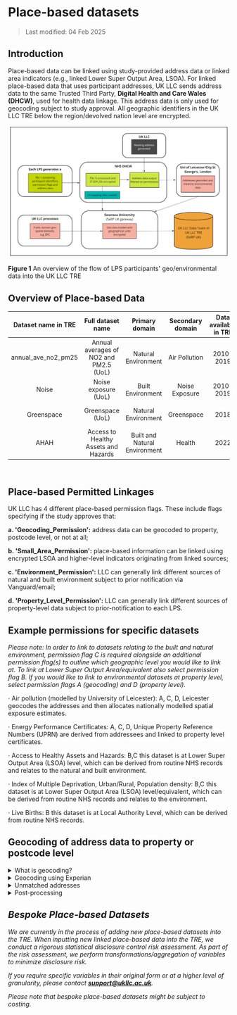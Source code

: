 # Place-based datasets

> Last modified: 04 Feb 2025

## Introduction

Place-based data can be linked using study-provided address data or linked area indicators (e.g., linked Lower Super Output Area, LSOA). For linked place-based data that uses participant addresses, UK LLC sends address data to the same Trusted Third Party, **Digital Health and Care Wales (DHCW)**, used for health data linkage. This address data is only used for geocoding subject to study approval. All geographic identifiers in the UK LLC TRE below the region/devolved nation level are encrypted. 

<img src="../images/geo_basic_data_flow.jpg" width="600"/>

**Figure 1** An overview of the flow of LPS participants' geo/environmental data into the UK LLC TRE

## Overview of Place-based Data

| **Dataset name in TRE** | **Full dataset name** | **Primary domain** | **Secondary domain** | **Data available in TRE** | **Data owner** | **Update frequency** |
|:-----------------------:|:---------------------:|:------------------:|:--------------------:|:-------------------------:|:--------------:|:--------------------:|
| annual_ave_no2_pm25     | Annual averages of NO2 and PM2.5 (UoL)   | Natural Environment             | Air Pollution          | 2010-2019                        | University of Leicester  | Annually            |
| Noise                   | Noise exposure (UoL)   | Built Environment       | Noise Exposure               | 2010-2019                         | University of Leicester  | Annually           |
| Greenspace              | Greenspace (UoL)       | Natural Environment    |   Greenspace                        | 2018                        | University of Leicester  | Annually             |
| AHAH                    | Access to Healthy Assets and Hazards | Built and Natural Environment | Health                  | 2022                        | Consumer Data Research Centre  | Every few years             |

<br>

## Place-based Permitted Linkages

UK LLC has 4 different place-based permission flags. 
These include flags specifying if the study approves that:

**a.  'Geocoding_Permission':** address data can be geocoded to property, postcode level, or not at all; 

**b. 'Small_Area_Permission':** place-based information can be linked using encrypted LSOA and higher-level indicators originating from linked sources;

**c. 'Environment_Permission':** LLC can generally link different sources of natural and built environment subject to prior notification via Vanguard/email; 

**d. 'Property_Level_Permission':** LLC can generally link different sources of property-level data subject to prior-notification to each LPS.  

## Example permissions for specific datasets

*Please note: In order to link to datasets relating to the built and natural environment, permission flag C is required alongside an additional permission flag(s) to outline which geographic level you would like to link at. To link at Lower Super Output Area/equivalent also select permission flag B. If you would like to link to environmental datasets at property level, select permission flags A (geocoding) and D (property level).*

· Air pollution (modelled by University of Leicester): A, C, D, Leicester geocodes the addresses and then allocates nationally modelled spatial exposure estimates.

· Energy Performance Certificates: A, C, D, Unique Property Reference Numbers (UPRN) are derived from addressees and linked to property level certificates.

· Access to Healthy Assets and Hazards: B,C this dataset is at Lower Super Output Area (LSOA) level, which can be derived from routine NHS records and relates to the natural and built environment.

· Index of Multiple Deprivation, Urban/Rural, Population density: B,C this dataset is at Lower Super Output Area (LSOA) level/equivalent, which can be derived from routine NHS records and relates to the environment. 

· Live Births: B this dataset is at Local Authority Level, which can be derived from routine NHS records.

## Geocoding of address data to property or postcode level

<details>
<summary> What is geocoding?</summary>

Geocoding is the assigning of geographical coordinates to a location. The following address data are provided by LPS:

* **Address line 1** (Premise level)
* **Address line 2** (Street name)
* **Address line 3** (Locality name)
* **Address line 4** (Town)
* **Address line 5** (Administrative area)
* **Postcode**  

These data are then matched using a database lookup to **convert the physical address into geographical coordinates**, where permissions allow full address to flow. Where permissions are set to postcode only, only the postcode is used in the geocoding process.

</details>

<details>
<summary> Geocoding using Experian</summary>

Addresses are verified and **geocoded to one metre accuracy using Experian QAS Batch API software programme** (formerly QAS QuickAddress Batch API Software). In summary, the QAS Batch API software geocodes address records by verifying them against the official postal addresses using **OS AddressBase Premium**. Cleaned records are then assigned a **match result** based on the accuracy of the original address. The Experian QAS geocoding process follows five main stages: External pre-processing; Match Country; Match street, PO box or organisation; Match Premises; and Select best match (see Figure 2) (Experian, 2019).

<img src="../images/experian_process.jpg" width="600"/>

**Figure 2** The QAS Batch API process

</details>

<details>
<summary> Unmatched addresses</summary>

If no match is achieved, the output address is returned and a ‘partial address found’ match code is assigned to the address (see Figure 3). If an address has been fully verified at premises level, it is assigned a ‘quality score’ depending on whether the address was partially matched or has multiple matches (e.g., multiple addresses identified with High Street). Lastly, a match confidence level (0 - low, 5 - intermediate, 9 - high) is allocated to each address depending on how confident the QAS Batch API is about the match it has returned. A low confidence indicates that essential matching rules were not satisfied, while intermediate confidence shows that the less important rules were not satisfied or another check failed, i.e., input address is not in the expected order (Experian, 2019). For documentation on how to interpret the Experian matchcode see the [Experian documentation](https://docs.experianaperture.io/address-validation/batch-api/api-process/address-match-codes/#k-s~match-success)

Once any interactive cleaning has been made to the returned addresses, the full input address record and filtered address record are exported for further post-processing checks, according to the following match success rating: ‘Verified and good full matches’, ‘Verified and good premise matches’ and ‘Tentative and poor full matches’. 

<img src="../images/experian_match_codes.jpg" width="600"/>

**Figure 3** Returned match code indicators (Experian, 2019)

</details>

<details>
<summary> Post-processing</summary>

Post-processing checks are undertaken to ensure that the output addresses are correctly matched and returned with the relevant grid information. First, the ‘full’ returned address data are imported into ArcGIS Pro 3.0 to convert the file into SpatialPointDataFrame. This process removes any addresses with no returned coordinates. The spatial address file is then intersected with a UK Census Geography file to **add relevant Output Area (OA) and Lower Layer Super Output Area (LSOA) level information**.

</details>


## *Bespoke Place-based Datasets*

*We are currently in the process of adding new place-based datasets into the TRE. When inputting new linked place-based data into the TRE, we conduct a rigorous statistical disclosure control risk assessment. As part of the risk assessment, we perform transformations/aggregation of variables to minimize disclosure risk.*

*If you require specific variables in their original form or at a higher level of granularity, please contact **support@ukllc.ac.uk**.*

*Please note that bespoke place-based datasets might be subject to costing.*


 










